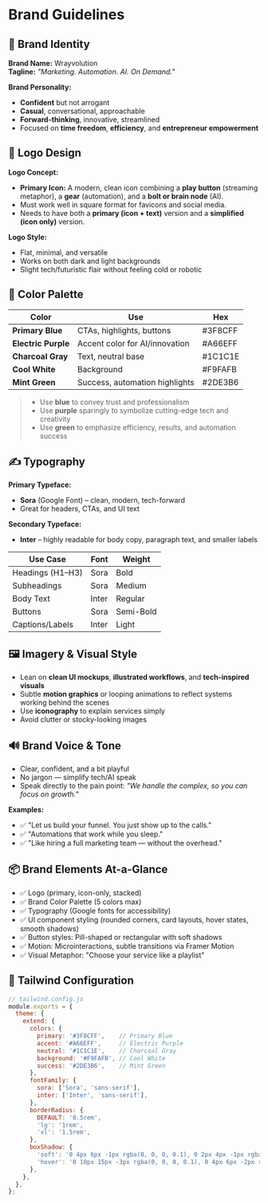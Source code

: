 # Brand Guidelines

## 🧠 Brand Identity  
**Brand Name:** Wrayvolution  
**Tagline:** _"Marketing. Automation. AI. On Demand."_

**Brand Personality:**  
- **Confident** but not arrogant  
- **Casual**, conversational, approachable  
- **Forward-thinking**, innovative, streamlined  
- Focused on **time freedom**, **efficiency**, and **entrepreneur empowerment**

## 🎨 Logo Design

**Logo Concept:**
- **Primary Icon:** A modern, clean icon combining a **play button** (streaming metaphor), a **gear** (automation), and a **bolt or brain node** (AI).
- Must work well in square format for favicons and social media.
- Needs to have both a **primary (icon + text)** version and a **simplified (icon only)** version.

**Logo Style:**
- Flat, minimal, and versatile
- Works on both dark and light backgrounds
- Slight tech/futuristic flair without feeling cold or robotic

## 🌈 Color Palette

| Color             | Use                           | Hex        |
|-------------------|-------------------------------|------------|
| **Primary Blue**  | CTAs, highlights, buttons    | #3F8CFF    |
| **Electric Purple**| Accent color for AI/innovation| #A66EFF    |
| **Charcoal Gray** | Text, neutral base           | #1C1C1E    |
| **Cool White**    | Background                   | #F9FAFB    |
| **Mint Green**    | Success, automation highlights| #2DE3B6    |

> - Use **blue** to convey trust and professionalism  
> - Use **purple** sparingly to symbolize cutting-edge tech and creativity  
> - Use **green** to emphasize efficiency, results, and automation success

## ✍️ Typography

**Primary Typeface:**  
- **Sora** (Google Font) – clean, modern, tech-forward  
- Great for headers, CTAs, and UI text  

**Secondary Typeface:**  
- **Inter** – highly readable for body copy, paragraph text, and smaller labels  

| Use Case         | Font        | Weight       |
|------------------|-------------|--------------|
| Headings (H1–H3) | Sora       | Bold         |
| Subheadings      | Sora       | Medium       |
| Body Text        | Inter      | Regular      |
| Buttons          | Sora       | Semi-Bold    |
| Captions/Labels  | Inter      | Light        |

## 🖼️ Imagery & Visual Style

- Lean on **clean UI mockups**, **illustrated workflows**, and **tech-inspired visuals**
- Subtle **motion graphics** or looping animations to reflect systems working behind the scenes
- Use **iconography** to explain services simply
- Avoid clutter or stocky-looking images

## 🔊 Brand Voice & Tone

- Clear, confident, and a bit playful  
- No jargon — simplify tech/AI speak  
- Speak directly to the pain point: _"We handle the complex, so you can focus on growth."_

**Examples:**
- ✅ "Let us build your funnel. You just show up to the calls."  
- ✅ "Automations that work while you sleep."  
- ✅ "Like hiring a full marketing team — without the overhead."

## 📦 Brand Elements At-a-Glance

- ✅ Logo (primary, icon-only, stacked)  
- ✅ Brand Color Palette (5 colors max)  
- ✅ Typography (Google fonts for accessibility)  
- ✅ UI component styling (rounded corners, card layouts, hover states, smooth shadows)
- ✅ Button styles: Pill-shaped or rectangular with soft shadows  
- ✅ Motion: Microinteractions, subtle transitions via Framer Motion  
- ✅ Visual Metaphor: "Choose your service like a playlist"  

## 🎨 Tailwind Configuration

```javascript
// tailwind.config.js
module.exports = {
  theme: {
    extend: {
      colors: {
        primary: '#3F8CFF',    // Primary Blue
        accent: '#A66EFF',     // Electric Purple
        neutral: '#1C1C1E',    // Charcoal Gray
        background: '#F9FAFB', // Cool White
        success: '#2DE3B6',    // Mint Green
      },
      fontFamily: {
        sora: ['Sora', 'sans-serif'],
        inter: ['Inter', 'sans-serif'],
      },
      borderRadius: {
        DEFAULT: '0.5rem',
        'lg': '1rem',
        'xl': '1.5rem',
      },
      boxShadow: {
        'soft': '0 4px 6px -1px rgba(0, 0, 0, 0.1), 0 2px 4px -1px rgba(0, 0, 0, 0.06)',
        'hover': '0 10px 15px -3px rgba(0, 0, 0, 0.1), 0 4px 6px -2px rgba(0, 0, 0, 0.05)',
      },
    },
  },
};
``` 